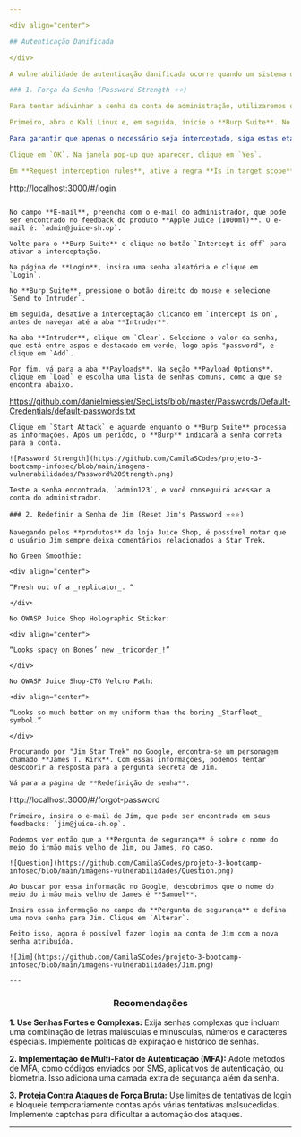 ```yaml
---

<div align="center">

## Autenticação Danificada

</div>

A vulnerabilidade de autenticação danificada ocorre quando um sistema de autenticação não protege adequadamente as credenciais de usuário, o que pode permitir que atacantes contornem ou comprometam os mecanismos de autenticação.

### 1. Força da Senha (Password Strength ⭐⭐)

Para tentar adivinhar a senha da conta de administração, utilizaremos o **Burp Suite** e a técnica de **Brute Force**. 

Primeiro, abra o Kali Linux e, em seguida, inicie o **Burp Suite**. No **Burp**, clique em `Target` e depois em `Scope`.

Para garantir que apenas o necessário seja interceptado, siga estas etapas: abaixo de **Include in scope**, clique em `Add`. No campo **Prefix**, adicione a URL `http://localhost:3000/`. 

Clique em `OK`. Na janela pop-up que aparecer, clique em `Yes`.

Em **Request interception rules**, ative a regra **Is in target scope**. Em seguida, abra o navegador do Burp e acesse a página de **Login**.

```
http://localhost:3000/#/login
```

No campo **E-mail**, preencha com o e-mail do administrador, que pode ser encontrado no feedback do produto **Apple Juice (1000ml)**. O e-mail é: `admin@juice-sh.op`.

Volte para o **Burp Suite** e clique no botão `Intercept is off` para ativar a interceptação.

Na página de **Login**, insira uma senha aleatória e clique em `Login`.

No **Burp Suite**, pressione o botão direito do mouse e selecione `Send to Intruder`.

Em seguida, desative a interceptação clicando em `Intercept is on`, antes de navegar até a aba **Intruder**.

Na aba **Intruder**, clique em `Clear`. Selecione o valor da senha, que está entre aspas e destacado em verde, logo após "password", e clique em `Add`. 

Por fim, vá para a aba **Payloads**. Na seção **Payload Options**, clique em `Load` e escolha uma lista de senhas comuns, como a que se encontra abaixo. 

```
https://github.com/danielmiessler/SecLists/blob/master/Passwords/Default-Credentials/default-passwords.txt
```
Clique em `Start Attack` e aguarde enquanto o **Burp Suite** processa as informações. Após um período, o **Burp** indicará a senha correta para a conta.

![Password Strength](https://github.com/CamilaSCodes/projeto-3-bootcamp-infosec/blob/main/imagens-vulnerabilidades/Password%20Strength.png)

Teste a senha encontrada, `admin123`, e você conseguirá acessar a conta do administrador.

### 2. Redefinir a Senha de Jim (Reset Jim's Password ⭐⭐⭐)

Navegando pelos **produtos** da loja Juice Shop, é possível notar que o usuário Jim sempre deixa comentários relacionados a Star Trek.

No Green Smoothie: 

<div align="center">
  
“Fresh out of a _replicator_. “

</div>

No OWASP Juice Shop Holographic Sticker:

<div align="center">
  
“Looks spacy on Bones’ new _tricorder_!”

</div>

No OWASP Juice Shop-CTG Velcro Path:

<div align="center">
  
“Looks so much better on my uniform than the boring _Starfleet_ symbol.”

</div>

Procurando por "Jim Star Trek" no Google, encontra-se um personagem chamado **James T. Kirk**. Com essas informações, podemos tentar descobrir a resposta para a pergunta secreta de Jim.

Vá para a página de **Redefinição de senha**.

```
http://localhost:3000/#/forgot-password
```
Primeiro, insira o e-mail de Jim, que pode ser encontrado em seus feedbacks: `jim@juice-sh.op`.

Podemos ver então que a **Pergunta de segurança** é sobre o nome do meio do irmão mais velho de Jim, ou James, no caso. 

![Question](https://github.com/CamilaSCodes/projeto-3-bootcamp-infosec/blob/main/imagens-vulnerabilidades/Question.png)

Ao buscar por essa informação no Google, descobrimos que o nome do meio do irmão mais velho de James é **Samuel**. 

Insira essa informação no campo da **Pergunta de segurança** e defina uma nova senha para Jim. Clique em `Alterar`.

Feito isso, agora é possível fazer login na conta de Jim com a nova senha atribuída.

![Jim](https://github.com/CamilaSCodes/projeto-3-bootcamp-infosec/blob/main/imagens-vulnerabilidades/Jim.png)

---
```


<div align="center">
  
### Recomendações

</div>

**1. Use Senhas Fortes e Complexas:** Exija senhas complexas que incluam uma combinação de letras maiúsculas e minúsculas, números e caracteres especiais. Implemente políticas de expiração e histórico de senhas.

**2. Implementação de Multi-Fator de Autenticação (MFA):** Adote métodos de MFA, como códigos enviados por SMS, aplicativos de autenticação, ou biometria. Isso adiciona uma camada extra de segurança além da senha.

**3. Proteja Contra Ataques de Força Bruta:** Use limites de tentativas de login e bloqueie temporariamente contas após várias tentativas malsucedidas. Implemente captchas para dificultar a automação dos ataques.

---
